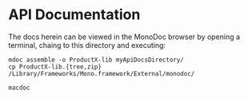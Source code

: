# API Documentation

The docs herein can be viewed in the MonoDoc browser by opening a terminal, chaing to this directory and executing:

```
mdoc assemble -o ProductX-lib myApiDocsDirectory/
cp ProductX-lib.{tree,zip} /Library/Frameworks/Mono.framework/External/monodoc/

macdoc

```